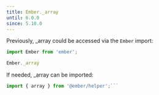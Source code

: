 ```yaml
---
title: Ember._array
until: 6.0.0
since: 5.10.0
---
```



Previously, _array could be accessed via the `Ember` import:
```js
import Ember from 'ember';

Ember._array
```

 If needed, _array can be imported:
```js
import { array } from '@ember/helper';```
